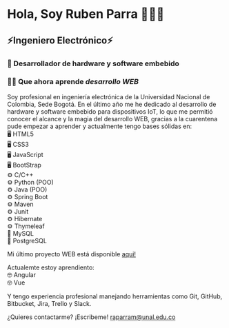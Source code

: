 # Hola, Soy Ruben Parra 👋👋👋
## ⚡Ingeniero Electrónico⚡
### :monocle_face: Desarrollador de hardware y software embebido
### :man_technologist: Que ahora aprende _desarrollo WEB_

Soy profesional en ingeniería electrónica de la Universidad Nacional de Colombia, Sede Bogotá. En el último año me he dedicado al desarrollo de hardware y software embebido para dispositivos IoT, lo que me permitió conocer el alcance y la magia del desarrollo WEB, gracias a la cuarentena pude empezar a aprender y actualmente tengo bases sólidas en:   
:desktop_computer: HTML5  
:desktop_computer: CSS3   
:desktop_computer: JavaScript   
:desktop_computer: BootStrap   
:gear: C/C++      
:gear: Python (POO)   
:gear: Java (POO)   
:gear: Spring Boot    
:gear: Maven   
:gear: Junit     
:gear: Hibernate   
:gear: Thymeleaf     
:floppy_disk: MySQL   
:floppy_disk: PostgreSQL    
     
Mi último proyecto WEB está disponible [aqui!](https://github.com/raparram/sales-billing-management-sys)   
    
Actualemte estoy aprendiento:   
:nerd_face: Angular   
:nerd_face: Vue   
    
Y tengo experiencia profesional manejando herramientas como Git, GitHub, Bitbucket, Jira, Trello y Slack.    
   
   ¿Quieres contactarme? ¡Escribeme! raparram@unal.edu.co
